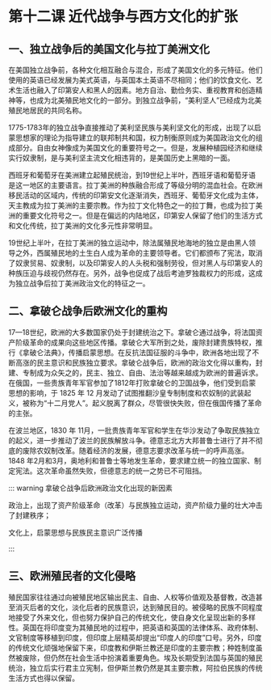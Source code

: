 # 第十二课 近代战争与西方文化的扩张

## 一、独立战争后的美国文化与拉丁美洲文化

在美国独立战争前，各种文化相互融合与混合，形成了美国文化的多元特征。他们使用的英语已经发展为美式英语，与英国本土英语不尽相同；他们的饮食文化、艺术生活也融入了印第安人和黑人的因素。地方自治、勤俭务实、重视教育和创造精神等，也成为北美殖民地文化的一部分。到独立战争前，“美利坚人”已经成为北美殖民地居民的共同名称。

1775-1783年的独立战争直接推动了美利坚民族与美利坚文化的形成，出现了以启蒙思想家的理论为指导建立的联邦制共和国，权力制衡原则成为美国政治文化的组成部分。自由女神像成为美国文化的重要符号之一。但是，发展种植园经济和继续实行奴隶制，是与美利坚主流文化相违背的，是美国历史上黑暗的一面。

西班牙和葡萄牙在美洲建立起殖民统治，到19世纪上半叶，西班牙语和葡萄牙语是这一地区的主要语言。拉丁美洲的种族融合形成了等级分明的混血社会。在欧洲移民活动的区域内，传统的印第安文化逐渐消失，西班牙、葡萄牙文化成为主体，天主教成为拉丁美洲的主要宗教。作为拉丁文化特色之一的拉丁舞，也成为拉丁美洲的重要文化符号之一。但是在偏远的内陆地区，印第安人保留了他们的生活方式和文化传统，拉丁美洲的文化多元性非常明显。

19世纪上半叶，在拉丁美洲的独立运动中，除法属殖民地海地的独立是由黑人领导之外，西属殖民地的土生白人成为革命的主要领导者。它们都颁布了宪法，取消了奴隶贸易、奴隶制，以及印第安人的人头税和强制劳役，但对黑人与印第安人的种族压迫与歧视仍然存在。另外，战争也促成了战后考迪罗独裁权力的形成，这成为独立战争后拉丁美洲政治文化的特征之一。

## 二、拿破仑战争后欧洲文化的重构

17—18世纪，欧洲的大多数国家仍处于封建统治之下。拿破仑通过战争，将法国资产阶级革命的成果向这些地区传播。拿破仑大军所到之处，废除封建贵族特权，推行《拿破仑法典》，传播启蒙思想。在反抗法国征服的斗争中，欧洲各地出现了不断高涨的民主意识和民族独立要求。拿破仑战争后，欧洲的政治文化得以重构，封建、专制成为众矢之的，民主、独立、自由、法治等越来越成为欧洲的普遍诉求。在俄国，一些贵族青年军官参加了1812年打败拿破仑的卫国战争，他们受到启蒙思想的影响，于 1825 年 12 月发动了试图推翻沙皇专制制度和农奴制的武装起义，被称为“十二月党人”。起义脱离了群众，尽管很快失败，但在俄国传播了革命的主张。

在波兰地区，1830 年 11月，一批贵族青年军官和学生在华沙发动了争取民族独立的起义，进一步推动了波兰的民族解放斗争。德意志北方大邦普鲁士进行了并不彻底的废除农奴制改革。随着经济的发展，德意志要求改革与统一的呼声高涨。1848 年2月和3月，奥地利和普鲁士等地发生革命，要求建立统一的独立国家、制定宪法。这次革命虽然失败，但德意志的统一之势已不可阻挡。

::: warning 拿破仑战争后欧洲政治文化出现的新因素

政治上，出现了资产阶级革命（改革）与民族独立运动，资产阶级力量的壮大冲击了封建秩序；

文化上，启蒙思想与民族民主意识广泛传播

:::

## 三、欧洲殖民者的文化侵略

殖民国家往往通过向被殖民地区输出民主、自由、人权等价值观及基督教，改造甚至消灭后者的文化，淡化后者的民族意识，达到殖民目的。被侵略的民族不同程度地接受了外来文化，但也努力保护自己的传统文化，使自身文化呈现出新的多样性。英国在将印度变为其殖民地的过程中，把英语和英国的法律体系、政府体制、文官制度等移植到印度，但印度上层精英却提出“印度人的印度”口号。另外，印度的传统文化顽强地保留下来，印度教和伊斯兰教还是印度的主要宗教；种姓制度虽然被废除，但仍然在社会生活中扮演着重要角色。埃及长期受到法国与英国的殖民统治，独立后实行君主立宪制，但伊斯兰教仍然是其主要宗教，阿拉伯民族的传统生活方式也得以保留。

